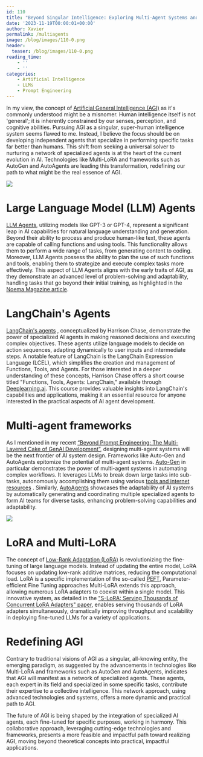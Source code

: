 ```yaml
---
id: 110
title: "Beyond Singular Intelligence: Exploring Multi-Agent Systems and Multi-LoRA in the Quest for AGI"
date: '2023-11-19T00:00:01+00:00'
author: Xavier
permalink: /multiagents
image: /blog/images/110-0.png
header:
  teaser: /blog/images/110-0.png
reading_time:
    - ''
    - ''
categories:
    - Artificial Intelligence
    - LLMs
    - Prompt Engineering
---
```


In my view, the concept of [Artificial General Intelligence (AGI)](https://en.wikipedia.org/wiki/Artificial_general_intelligence) as it's commonly understood might be a misnomer. Human intelligence itself is not 'general'; it is inherently constrained by our senses, perception, and cognitive abilities. Pursuing AGI as a singular, super-human intelligence system seems flawed to me. Instead, I believe the focus should be on developing independent agents that specialize in performing specific tasks far better than humans. This shift from seeking a universal solver to nurturing a network of specialized agents is at the heart of the current evolution in AI. Technologies like Multi-LoRA and frameworks such as AutoGen and AutoAgents are leading this transformation, redefining our path to what might be the real essence of AGI.

<img src="/blog/images/110-0.png">

# Large Language Model (LLM) Agents

[LLM Agents](https://amatriain.net/blog/prompt201#agents), utilizing models like GPT-3 or GPT-4, represent a significant leap in AI capabilities for natural language understanding and generation. Beyond their ability to process and produce human-like text, these agents are capable of calling functions and using tools. This functionality allows them to perform a wide range of tasks, from generating content to coding. Moreover, LLM Agents possess the ability to plan the use of such functions and tools, enabling them to strategize and execute complex tasks more effectively. This aspect of LLM Agents aligns with the early traits of AGI, as they demonstrate an advanced level of problem-solving and adaptability, handling tasks that go beyond their initial training, as highlighted in the [Noema Magazine article​​](https://www.noemamag.com/artificial-general-intelligence-is-already-here/).

# LangChain's Agents

[LangChain's agents]((https://python.langchain.com/docs/modules/agents/)) , conceptualized by Harrison Chase, demonstrate the power of specialized AI agents in making reasoned decisions and executing complex objectives. These agents utilize language models to decide on action sequences, adapting dynamically to user inputs and intermediate steps. A notable feature of LangChain is the LangChain Expression Language (LCEL), which simplifies the creation and management of Functions, Tools, and Agents. For those interested in a deeper understanding of these concepts, Harrison Chase offers a short course titled "Functions, Tools, Agents: LangChain," available through [Deeplearning.ai](https://www.deeplearning.ai/short-courses/functions-tools-agents-langchain/). This course provides valuable insights into LangChain's capabilities and applications, making it an essential resource for anyone interested in the practical aspects of AI agent development​​​​​​​​​​.

# Multi-agent frameworks

As I mentioned in my recent [“Beyond Prompt Engineering: The Multi-Layered Cake of GenAI Development”](https://amatriain.net/blog/multilayer), designing multi-agent systems will be the next frontier of AI system design. Frameworks like Auto-Gen and AutoAgents epitomize the potential of multi-agent systems. 
[Auto-Gen](https://arxiv.org/abs/2308.08155) in particular demonstrates the power of multi-agent systems in automating complex workflows. It leverages LLMs to break down large tasks into sub-tasks, autonomously accomplishing them using various [tools and internet resources](https://en.wikipedia.org/wiki/Auto-GPT#:~:text=Auto,4%20to%20perform%20autonomous%20tasks.%E3%80%9075%E2%80%A0%5B3%5D%E3%80%91) ​​​​. Similarly, [AutoAgents](https://arxiv.org/abs/2309.17288v2) showcases the adaptability of AI systems by automatically generating and coordinating multiple specialized agents to form AI teams for diverse tasks, enhancing problem-solving capabilities and adaptability​​.

<img src="/blog/images/110-1.png">

# LoRA and Multi-LoRA

The concept of [Low-Rank Adaptation (LoRA)](https://arxiv.org/abs/2106.09685) is revolutionizing the fine-tuning of large language models. Instead of updating the entire model, LoRA focuses on updating low-rank additive matrices, reducing the computational load. LoRA is a specific implementation of the so-called [PEFT](https://huggingface.co/docs/peft/index), Parameter-efficient Fine Tuning approaches Multi-LoRA extends this approach, allowing numerous LoRA adapters to coexist within a single model. This innovative system, as detailed in the ["S-LoRA: Serving Thousands of Concurrent LoRA Adapters" paper](https://arxiv.org/abs/2311.03285), enables serving thousands of LoRA adapters simultaneously, dramatically improving throughput and scalability in deploying fine-tuned LLMs for a variety of applications​​.

# Redefining AGI
Contrary to traditional visions of AGI as a singular, all-knowing entity, the emerging paradigm, as suggested by the advancements in technologies like Multi-LoRA and frameworks such as AutoGen and AutoAgents, indicates that AGI will manifest as a network of specialized agents. These agents, each expert in its field and specialized in some specific tasks, contribute their expertise to a collective intelligence. This network approach, using advanced technologies and systems, offers a more dynamic and practical path to AGI.

The future of AGI is being shaped by the integration of specialized AI agents, each fine-tuned for specific purposes, working in harmony. This collaborative approach, leveraging cutting-edge technologies and frameworks, presents a more feasible and impactful path toward realizing AGI, moving beyond theoretical concepts into practical, impactful applications.



